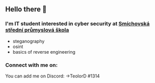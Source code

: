 ## Hello there 👋
### I'm IT student interested in cyber security at [Smíchovská střední průmyslová škola][ssps]
  - steganography 
  - osint
  - basics of reverse engineering
  
### Connect with me on: 
You can add me on Discord: ->TeolorD #1314


<!--
**teolord/teolord** is a ✨ _special_ ✨ repository because its `README.md` (this file) appears on your GitHub profile.

Here are some ideas to get you started:

- 🔭 I’m currently working on ...
- 🌱 I’m currently learning ...
- 👯 I’m looking to collaborate on ...
- 🤔 I’m looking for help with ...
- 💬 Ask me about ...
- 📫 How to reach me: ...
- 😄 Pronouns: ...
- ⚡ Fun fact: ...
-->


[ssps]: https://www.ssps.cz/
